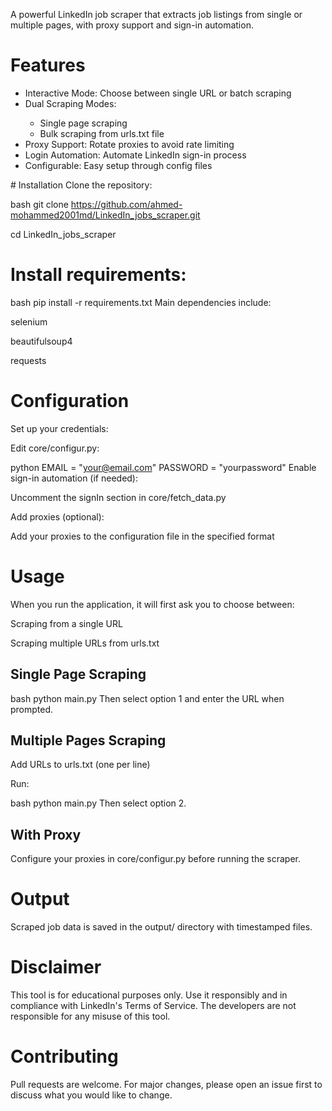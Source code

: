 A powerful LinkedIn job scraper that extracts job listings from single or multiple pages, with proxy support and sign-in automation.

# Features
<ul>

<li>Interactive Mode: Choose between single URL or batch scraping</li>

<li>Dual Scraping Modes:</li>
<ul>
<li>Single page scraping</li>

<li>Bulk scraping from urls.txt file</li>
</ul>
<li>Proxy Support: Rotate proxies to avoid rate limiting</li>

<li>Login Automation: Automate LinkedIn sign-in process</li>

<li>Configurable: Easy setup through config files</li>
</ul>
# Installation
Clone the repository:

bash
git clone https://github.com/ahmed-mohammed2001md/LinkedIn_jobs_scraper.git

cd LinkedIn_jobs_scraper


# Install requirements:

bash
pip install -r requirements.txt
Main dependencies include:

selenium

beautifulsoup4

requests

# Configuration
Set up your credentials:

Edit core/configur.py:

python
EMAIL = "your@email.com"
PASSWORD = "yourpassword"
Enable sign-in automation (if needed):

Uncomment the signIn section in core/fetch_data.py

Add proxies (optional):

Add your proxies to the configuration file in the specified format

# Usage
When you run the application, it will first ask you to choose between:

Scraping from a single URL

Scraping multiple URLs from urls.txt

## Single Page Scraping
bash
python main.py
Then select option 1 and enter the URL when prompted.

## Multiple Pages Scraping
Add URLs to urls.txt (one per line)

Run:

bash
python main.py
Then select option 2.

## With Proxy
Configure your proxies in core/configur.py before running the scraper.

# Output
Scraped job data is saved in the output/ directory with timestamped files.

# Disclaimer
This tool is for educational purposes only. Use it responsibly and in compliance with LinkedIn's Terms of Service. The developers are not responsible for any misuse of this tool.

# Contributing
Pull requests are welcome. For major changes, please open an issue first to discuss what you would like to change.

